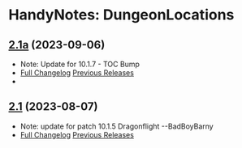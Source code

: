 # HandyNotes: DungeonLocations
## [2.1a](https://github.com/Ssesmar/HandyNotes_DungeonLocations) (2023-09-06)
- Note: Update for 10.1.7
      - TOC Bump
- [Full Changelog](https://github.com/Ssesmar/HandyNotes_DungeonLocations/compare/2.1...2.1a) [Previous Releases](https://github.com/Ssesmar/HandyNotes_DungeonLocations/releases)
- 
## [2.1](https://github.com/Ssesmar/HandyNotes_DungeonLocations) (2023-08-07)
- Note: update for patch 10.1.5 Dragonflight --BadBoyBarny
- [Full Changelog](https://github.com/Ssesmar/HandyNotes_DungeonLocations/compare/2.1...2.1a) [Previous Releases](https://github.com/Ssesmar/HandyNotes_DungeonLocations/releases)